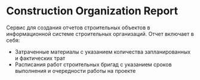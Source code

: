 # Construction Organization Report

Сервис для создания отчетов строительных объектов в информационной системе строительных организаций.
Отчет включает в себя:
- Затраченные материалы с указанием количества запланированных и фактических трат
- Расписания работ строительных бригад с указанием сроков выполнения и очередности работы на проекте

